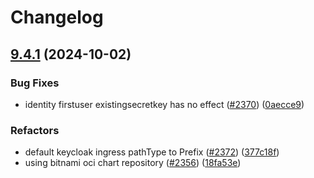 # Changelog

## [9.4.1](https://github.com/camunda/camunda-platform-helm/compare/camunda-platform-8.4-v9.4.0...camunda-platform-8.4-9.4.1) (2024-10-02)


### Bug Fixes

* identity firstuser existingsecretkey has no effect ([#2370](https://github.com/camunda/camunda-platform-helm/issues/2370)) ([0aecce9](https://github.com/camunda/camunda-platform-helm/commit/0aecce930c3b5ea0ba8ef225ee117b5c6b393352))


### Refactors

* default keycloak ingress pathType to Prefix ([#2372](https://github.com/camunda/camunda-platform-helm/issues/2372)) ([377c18f](https://github.com/camunda/camunda-platform-helm/commit/377c18fc9e0316c6ee0d43b89759c8ffdaa58540))
* using bitnami oci chart repository ([#2356](https://github.com/camunda/camunda-platform-helm/issues/2356)) ([18fa53e](https://github.com/camunda/camunda-platform-helm/commit/18fa53e914c4acca314014dada47b057c69cb2db))
